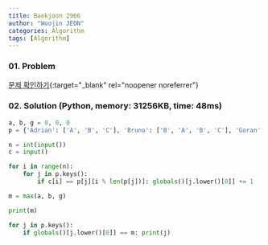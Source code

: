 ```yaml
---
title: Baekjoon 2966
author: "Woojin JEON"
categories: Algorithm
tags: [Algorithm]
---
```


### 01. Problem

[문제 확인하기](https://www.acmicpc.net/problem/2966){:target="_blank" rel="noopener noreferrer"}

### 02. Solution (Python, memory: 31256KB, time: 48ms)

```python
a, b, g = 0, 0, 0
p = {'Adrian': ['A', 'B', 'C'], 'Bruno': ['B', 'A', 'B', 'C'], 'Goran': ['C', 'C', 'A', 'A', 'B', 'B']}

n = int(input())
c = input()

for i in range(n):
    for j in p.keys():
        if c[i] == p[j][i % len(p[j])]: globals()[j.lower()[0]] += 1

m = max(a, b, g)

print(m)

for j in p.keys():
    if globals()[j.lower()[0]] == m: print(j)
```
